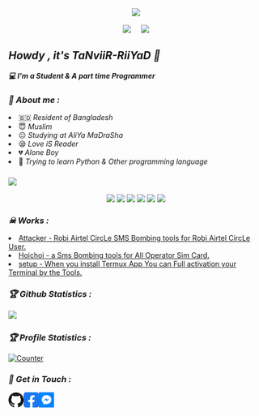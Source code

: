 <!-- Github README -->

<p align="center">
  <img
src="https://img.shields.io/badge/Developer%20%3A-TaNviiR--RiiYaD-blue">
</p>
<p align="center"><a href="https://github.com/TaNviiR-RiiYaD">
<img height="165" src="https://github-readme-stats.vercel.app/api?username=TaNviiR-RiiYaD&show_icons=true&include_all_commits=true&theme=react&cache_seconds=3200&hide_border=true" /></a>
&nbsp;&nbsp;&nbsp;
<a href="https://github.com/TaNviiR-RiiYaD"><img src="https://github-readme-stats.vercel.app/api/top-langs/?username=TaNviiR-RiiYaD&layout=compact&theme=react&hide_border=true" />
</a></p>

<h2><b><i>Howdy , it's TaNviiR-RiiYaD 👋</i></b></h2>
<b><i>💻 I'm a Student & A part time Programmer</i></b>

<h3><b><i>🤠 About me :</i></b></h3>
<li> 🇧🇩 <i>Resident of Bangladesh</i></li>
<li> 😇 <i>Muslim</i></li>
<li> 😐 <i>Studying at AliYa MaDraSha</i></li>
<li> 😪 <i>Love iS Reader</i></li>
<li> 💔 <i>Alone Boy</i></li>
<li> 🐍 <i>Trying to learn Python & Other programming language</i></li>

###

<p/>
  <img src="https://img.shields.io/badge/Total%20Using-Language-brightgreen">
<p align="center">
  <img src="https://img.shields.io/badge/1.-Python-cyan">
  <img src="https://img.shields.io/badge/2.-JavaScript-green">
  <img src="https://img.shields.io/badge/3.-HTML-yellowgreen">
  <img src="https://img.shields.io/badge/4.-Shell-yellow">
  <img src="https://img.shields.io/badge/5.-PHP-blue">
  <img src="https://img.shields.io/badge/6.-Java-cyan">

<h3><b><i>☠ Works :</i></b></h3>
<li> <a href="https://github.com/TaNviiR-RiiYaD/Attacker">Attacker - Robi Airtel CircLe SMS Bombing tools for Robi Airtel CircLe User.</a>
<li> <a href="https://github.com/TaNviiR-RiiYaD/Hoichoi">Hoichoi - a Sms Bombing tools for All Operator Sim Card.</a>
<li> <a href="https://github.com/TaNviiR-RiiYaD/setup">setup - When you install Termux App You can Full activation your Terminal by the Tools.</a>

<h3><b><i>🏆 Github Statistics :</i></b></h3>
<a href="https://github.com/TaNviiR-RiiYaD"><img width=550 src="https://github-profile-trophy.vercel.app/?username=TaNviiR-RiiYaD&theme=dracula&no-frame=true&title=Followers,Stars,Commit,Repository,Issues"/></a>

<h3><b><i>🏆 Profile Statistics :</i></b></h3>
<a href="https://github.com/TaNviiR-RiiYaD"><img height="25" title="Counter" src="https://komarev.com/ghpvc/?username=TaNviiR-RiiYaD&color=blueviolet&style=flat-square"></a>

<h3><b><i>📡 Get in Touch :</i></b></h3>
<a href="https://github.com/TaNviiR-RiiYaD"><img align="left" title="Github" alt="Github" width="30px" src="github.png" /></a>
<a href="https://fb.com/MrTaNviiR"><img align="left" title="Facebook" alt="Facebook" width="30px" src="facebook.png" /></a>
<a href="https://m.me/MrTaNviiR"><img align="left" title="Messenger" alt="Messenger" width="30px" src="messenger.png" /></a>

